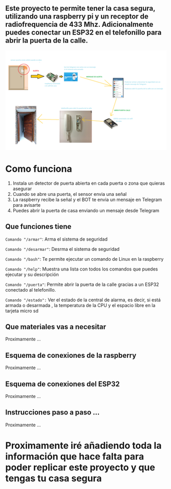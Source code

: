 
<h2> Este proyecto te permite tener la casa segura, utilizando una raspberry pi y un receptor de radiofrequencia de 433 Mhz. Adicionalmente puedes conectar un ESP32 en el telefonillo para abrir la puerta de la calle. </h2>
  
<img src="./esquema_general_proyecto.png" />

<h1> Como funciona </h1>
  
1. Instala un detector de puerta abierta en cada puerta o zona que quieras asegurar  
2. Cuando se abre una puerta, el sensor envia una señal  
3. La raspberry recibe la señal y el BOT  te envia un mensaje en Telegram para avisarte  
4. Puedes abrir la puerta de casa enviando un mensaje desde Telegram
  
<h2> Que funciones tiene </h2>  
  
`Comando "/armar"`: Arma el sistema de seguridad   
  
`Comando "/desarmar"`: Desrma el sistema de seguridad   
  
`Comando "/bash"`: Te permite ejecutar un comando de Linux en la raspberry  
    
`Comando "/help"`: Muestra una lista con todos los comandos que puedes ejecutar y su descripción  
  
`Comando "/puerta"`: Permite abrir la puerta de la calle gracias a un ESP32 conectado al telefonillo.
  
`Comando "/estado":` Ver el estado de la central de alarma, es decir, si está armada o desarmada , la temperatura de la CPU y el espacio libre en la tarjeta micro sd  


<h2> Que materiales vas a necesitar </h2>  
Proximamente ...  
  
<h2> Esquema de conexiones de la raspberry </h2>
Proximamente ...  
  
<h2> Esquema de conexiones del ESP32 </h2>
Proximamente ...  
  
<h2> Instrucciones paso a paso ... </h2>
Proximamente ...  
  
  
<h1> Proximamente iré añadiendo toda la información que hace falta para poder replicar este proyecto y que tengas tu casa segura  </h1>  
  

